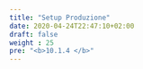 ```yaml
---
title: "Setup Produzione"
date: 2020-04-24T22:47:10+02:00
draft: false
weight : 25
pre: "<b>10.1.4 </b>"
---
```



